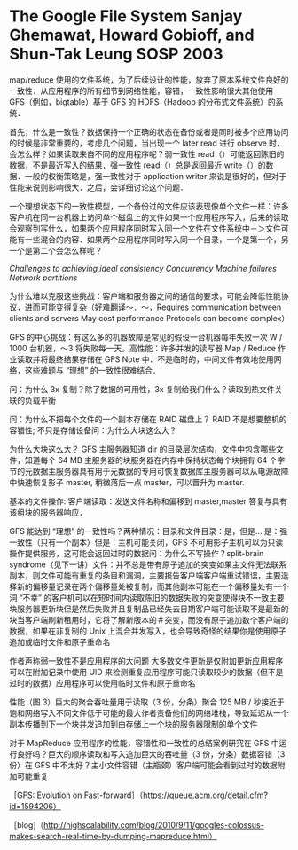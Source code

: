 # The Google File System Sanjay Ghemawat, Howard Gobioff, and Shun-Tak Leung SOSP 2003

map/reduce 使用的文件系统，为了后续设计的性能，放弃了原本系统文件良好的一致性．从应用程序的所有细节到网络性能，容错，一致性影响很大其他使用 GFS（例如，bigtable）基于 GFS 的 HDFS（Hadoop 的分布式文件系统）的系统．

首先，什么是一致性？数据保持一个正确的状态在备份或者是同时被多个应用访问的时候是非常重要的，考虑几个问题，当出现一个 later read 进行 observe 时，会怎么样？如果读取来自不同的应用程序呢？弱一致性 read（）可能返回陈旧的数据，不是最近写入的结果．强一致性 read（）总是返回最近 write（）的数据．一般的权衡策略是，强一致性对于 application writer 来说是很好的，但对于性能来说则影响很大．之后，会详细讨论这个问题．

一个理想状态下的一致性模型，一个备份过的文件应该表现像单个文件一样：许多客户机在同一台机器上访问单个磁盘上的文件如果一个应用程序写入，后来的读取会观察到写什么，如果两个应用程序同时写入同一个文件在文件系统中－＞文件可能有一些混合的内容．如果两个应用程序同时写入同一个目录，一个是第一个，另一个是第二个会怎么样呢？

*Challenges to achieving ideal consistency Concurrency Machine failures Network partitions*

为什么难以克服这些挑战：客户端和服务器之间的通信的要求，可能会降低性能协议，进而可能变得复杂（好难翻译～．～，Requires communication between clients and servers May cost performance Protocols can become complex）

GFS 的中心挑战：有这么多的机器故障是常见的假设一台机器每年失败一次 W / 1000 台机器，〜3 将失败每一天。高性能：许多并发的读写器 Map / Reduce 作业读取并将最终结果存储在 GFS Note 中．不是临时的，中间文件有效地使用网络，这些难题与 “理想” 的一致性很难结合．

问：为什么 3x 复制？除了数据的可用性，3x 复制给我们什么？读取到热文件关联的负载平衡

问：为什么不把每个文件的一个副本存储在 RAID 磁盘上？ RAID 不是想要整机的容错性; 不只是存储设备问：为什么大块这么大？

为什么大块这么大？ GFS 主服务器知道 dir 的目录层次结构，文件中包含哪些文件，知道每个 64 MB 主服务器的块服务器在内存中保持状态每个块拥有 64 个字节的元数据主服务器具有用于元数据的专用可恢复数据库主服务器可以从电源故障中快速恢复影子 master, 稍微落后一点 master，可以晋升为 master.

基本的文件操作: 客户端读取：发送文件名称和偏移到 master,master 答复与具有该组块的服务器响应．

GFS 能达到 “理想” 的一致性吗？两种情况：目录和文件目录：是，但是... 是：强一致性（只有一个副本）但是：主机可能关闭，GFS 不可用影子主机可以为只读操作提供服务，这可能会返回过时的数据问：为什么不写操作？split-brain syndrome（见下一讲）文件：并不总是带有原子追加的突变如果主文件无法联系副本，则文件可能有重复的条目和漏洞，主要报告客户端客户端重试错误，主要选择新的偏移量记录在两个偏移量处被复制，而其他副本可能在一个偏移量处有一个洞 “不幸” 的客户机可以在短时间内读取陈旧的数据失败的突变使得块不一致主要块服务器更新块但是然后失败并且复制品已经失去日期客户端可能读取不是最新的块当客户端刷新租用时，它将了解新版本的＃突变，而没有原子追加数个客户端的数据，如果在非复制的 Unix 上混合并发写入，也会导致奇怪的结果你是使用原子追加或临时文件和原子重命名

作者声称弱一致性不是应用程序的大问题 大多数文件更新是仅附加更新应用程序可以在附加记录中使用 UID 来检测重复应用程序可能只读取较少的数据（但不是过时的数据）应用程序可以使用临时文件和原子重命名

性能（图 3）巨大的聚合吞吐量用于读取（3 份，分条）聚合 125 MB / 秒接近于饱和网络写入不同文件低于可能的最大作者责备他们的网络堆栈，导致延迟从一个副本传播到下一个块并发追加到由存储上一个块的服务器限制的单个文件

对于 MapReduce 应用程序的性能，容错性和一致性的总结案例研究在 GFS 中运行良好吗？巨大的顺序读取和写入追加巨大的吞吐量（3 份，分条）数据容错（3 份）在 GFS 中不太好？主小文件容错（主瓶颈）客户端可能会看到过时的数据附加可能重复

［GFS: Evolution on Fast-forward］（https://queue.acm.org/detail.cfm?id=1594206）

［blog]（http://highscalability.com/blog/2010/9/11/googles-colossus-makes-search-real-time-by-dumping-mapreduce.html）
